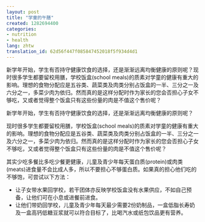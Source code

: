 ```yaml
---
layout: post
title: "学童的午膳"
created: 1282694400
categories:
- nutrition
- health
lang: zhtw
translation_id: 62d56f447f085847452018f5f934d4d1
---
```

<p>新学年开始，学生有否持守健康饮食的选择，还是渐渐远离均衡健康的原则呢？现时很多学生都要留校用膳，学校饭盒(school meals)的质素对学童的健康有重大的影响。理想的食物分配应是五谷类、蔬菜类及肉类分别占饭盒的一半、三分之一及六分之一，多菜少肉为依归。然而真的是这样分配时作为家长的您会否担心子女不够吃，又或者觉得整个饭盒只有这些份量的肉是不值这个售价呢？ <p>
<!--break-->
<p>新学年开始，学生有否持守健康饮食的选择，还是渐渐远离均衡健康的原则呢？ </p>

<p>现时很多学生都要留校用膳，学校饭盒(school meals)的质素对学童的健康有重大的影响。理想的食物分配应是五谷类、蔬菜类及肉类分别占饭盒的一半、三分之一及六分之一，多菜少肉为依归。然而真的是这样分配时作为家长的您会否担心子女不够吃，又或者觉得整个饭盒只有这些份量的肉是不值这个售价呢？ <p>

<p>其实少吃多餐比多吃少餐更健康，儿童及青少年每天蛋白质(protein)或肉类(meats)进食量不会比成人多，所以不要担心不够蛋白质。如果真的担心他们吃的不够饱，可尝试以下方法：<p>

<ul>
<li>让子女带水果回学校，若干团体亦反映学校饭盒没有水果供应，不如自己预备，让他们可在小息或进餐前进食。 </li>
<li>让他们带奶回学校，儿童及青少年每天最少需要2份奶制品，一盒低脂长寿奶及一盒高钙低糖豆浆就可以符合目标了，比喝汽水或纸包饮品更有营养。 </li>
</ul>
